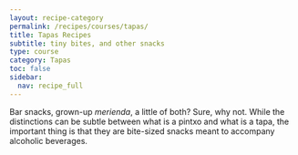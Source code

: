 ```yaml
---
layout: recipe-category
permalink: /recipes/courses/tapas/
title: Tapas Recipes
subtitle: tiny bites, and other snacks
type: course
category: Tapas
toc: false
sidebar:
  nav: recipe_full
---
```

Bar snacks, grown-up *merienda*, a little of both? Sure, why not. While the distinctions can be subtle between what is a pintxo and what is a tapa, the important thing is that they are bite-sized snacks meant to accompany alcoholic beverages.